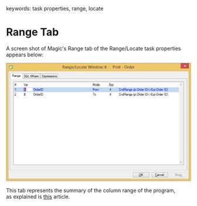 ﻿keywords: task properties, range, locate
# Range Tab
A screen shot of Magic's Range tab of the Range/Locate task properties appears below:

![Range-Locate-Range](Range-Locate-Range.jpg)

This tab represents the summary of the column range of the program,  
as explained is [this](http://doc.fireflymigration.com/column-range.html) article.
